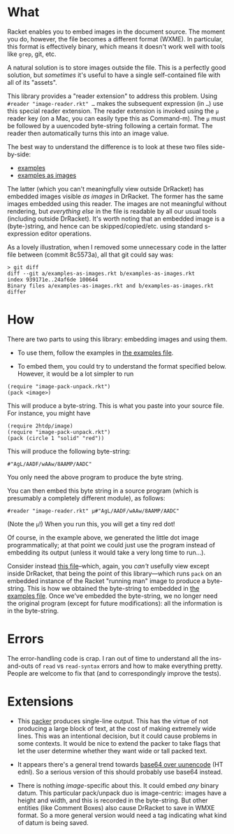 # What

Racket enables you to embed images in the document source. The moment you do, however, the file becomes a different format (WXME). In particular, this format is effectively binary, which means it doesn't work well with tools like `grep`, git, etc.

A natural solution is to store images outside the file. This is a perfectly good solution, but *sometimes* it's useful to have a single self-contained file with all of its "assets".

This library provides a "reader extension" to address this problem. Using `#reader "image-reader.rkt" …` makes the subsequent expression (in `…`) use this special reader extension. The reader extension is invoked using the `µ` reader key (on a Mac, you can easily type this as Command-m). The `µ` must be followed by a uuencoded byte-string following a certain format. The reader then automatically turns this into an image value.

The best way to understand the difference is to look at these two files side-by-side:

* [examples](examples.rkt)
* [examples as images](examples-as-images.rkt)

The latter (which you can't meaningfully view outside DrRacket) has embedded images visible *as images* in DrRacket. The former has the same images embedded using this reader. The images are not meaningful without rendering, but *everything else* in the file is readable by all our usual tools (including outside DrRacket). It's worth noting that an embedded image is a (byte-)string, and hence can be skipped/copied/etc. using standard s-expression editor operations.

As a lovely illustration, when I removed some unnecessary code in the latter file between (commit 8c5573a), all that git could say was:
```
> git diff
diff --git a/examples-as-images.rkt b/examples-as-images.rkt
index 939171e..24af6de 100644
Binary files a/examples-as-images.rkt and b/examples-as-images.rkt differ
```

# How

There are two parts to using this library: embedding images and using them.

* To use them, follow the examples in [the examples file](examples.rkt).

* To embed them, you could try to understand the format specified below. However, it would be a lot simpler to run

```
(require "image-pack-unpack.rkt")
(pack <image>)
```

This will produce a byte-string. This is what you paste into your source file. For instance, you might have

```
(require 2htdp/image)
(require "image-pack-unpack.rkt")
(pack (circle 1 "solid" "red"))
```
This will produce the following byte-string:
```
#"AgL/AADF/wAAw/8AAMP/AADC"
```
You only need the above program to produce the byte string.

You can then embed this byte string in a source program (which is presumably a completely different module), as follows:

```
#reader "image-reader.rkt" µ#"AgL/AADF/wAAw/8AAMP/AADC"
```
(Note the `µ`!) When you run this, you will get a tiny red dot!

Of course, in the example above, we generated the little dot image programmatically; at that point we could just use the program instead of embedding its output (unless it would take a very long time to run…). 

Consider instead [this file](packing-example.rkt)–which, again, you *can't* usefully view except inside DrRacket, that being the point of this library—which runs `pack` on an embedded instance of the Racket "running man" image to produce a byte-string. This is how we obtained the byte-string to embedded in [the examples file](examples.rkt). Once we've embedded the byte-string, we no longer need the original program (except for future modifications): all the information is in the byte-string.

# Errors

The error-handling code is crap. I ran out of time to understand all the ins-and-outs of `read` vs `read-syntax` errors and how to make everything pretty. People are welcome to fix that (and to correspondingly improve the tests).

# Extensions

- This [packer](image-pack-unpack.rkt) produces single-line output. This has the virtue of not producing a large block of text, at the cost of making extremely wide lines. This was an intentional decision, but it could cause problems in some contexts. It would be nice to extend the packer to take flags that let the user determine whether they want wide or tall packed text.

- It appears there's a general trend towards [base64 over uunencode](https://retrocomputing.stackexchange.com/questions/3019/why-did-base64-win-against-uuencode) (HT ednl). So a serious version of this should probably use base64 instead.

- There is nothing *image*-specific about this. It could embed *any* binary datum. This particular pack/unpack duo is image-centric: images have a height and width, and this is recorded in the byte-string. But other entities (like Comment Boxes) also cause DrRacket to save in WMXE format. So a more general version would need a tag indicating what kind of datum is being saved.
